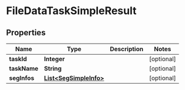 # FileDataTaskSimpleResult

## Properties
Name | Type | Description | Notes
------------ | ------------- | ------------- | -------------
**taskId** | **Integer** |  |  [optional]
**taskName** | **String** |  |  [optional]
**segInfos** | [**List&lt;SegSimpleInfo&gt;**](SegSimpleInfo.md) |  |  [optional]
